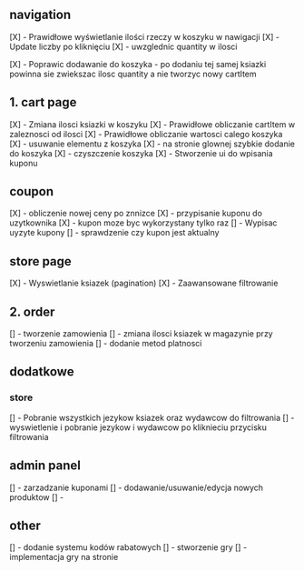 ## navigation

[X] - Prawidłowe wyświetlanie ilości rzeczy w koszyku w nawigacji
[X] - Update liczby po kliknięciu
[X] - uwzglednic quantity w ilosci

[X] - Poprawic dodawanie do koszyka - po dodaniu tej samej ksiazki powinna sie zwiekszac ilosc quantity a nie tworzyc nowy cartItem

## 1. cart page

[X] - Zmiana ilosci ksiazki w koszyku
[X] - Prawidłowe obliczanie cartItem w zaleznosci od ilosci
[X] - Prawidłowe obliczanie wartosci calego koszyka
[X] - usuwanie elementu z koszyka
[X] - na stronie glownej szybkie dodanie do koszyka
[X] - czyszczenie koszyka
[X] - Stworzenie ui do wpisania kuponu

## coupon

[X] - obliczenie nowej ceny po znnizce
[X] - przypisanie kuponu do uzytkownika
[X] - kupon moze byc wykorzystany tylko raz
[] - Wypisac uyzyte kupony
[] - sprawdzenie czy kupon jest aktualny

## store page

[X] - Wyswietlanie ksiazek (pagination)
[X] - Zaawansowane filtrowanie

## 2. order

[] - tworzenie zamowienia
[] - zmiana ilosci ksiazek w magazynie przy tworzeniu zamowienia
[] - dodanie metod platnosci

## dodatkowe

### store

[] - Pobranie wszystkich jezykow ksiazek oraz wydawcow do filtrowania
[] - wyswietlenie i pobranie jezykow i wydawcow po kliknieciu przycisku filtrowania

## admin panel

[] - zarzadzanie kuponami
[] - dodawanie/usuwanie/edycja nowych produktow
[] -

## other

[] - dodanie systemu kodów rabatowych
[] - stworzenie gry
[] - implementacja gry na stronie
